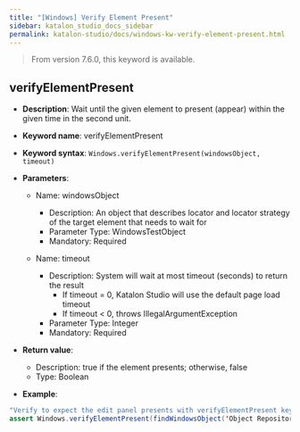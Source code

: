 ```yaml
---
title: "[Windows] Verify Element Present"
sidebar: katalon_studio_docs_sidebar
permalink: katalon-studio/docs/windows-kw-verify-element-present.html
---
```


> From version 7.6.0, this keyword is available.

## verifyElementPresent

* **Description**: Wait until the given element to present (appear) within the given time in the second unit.
* **Keyword name**: verifyElementPresent
* **Keyword syntax**: `Windows.verifyElementPresent(windowsObject, timeout)`
* **Parameters**:

   * Name: windowsObject
      * Description: An object that describes locator and locator strategy of the target element that needs to wait for
      * Parameter Type: WindowsTestObject
      * Mandatory: Required

   * Name: timeout
      * Description: System will wait at most timeout (seconds) to return the result
         * If timeout = 0, Katalon Studio will use the default page load timeout
         * If timeout < 0, throws IllegalArgumentException
      * Parameter Type: Integer
      * Mandatory: Required

* **Return value**:
   * Description: true if the element presents; otherwise, false
   * Type: Boolean

* **Example**:

```java
"Verify to expect the edit panel presents with verifyElementPresent keyword"
assert Windows.verifyElementPresent(findWindowsObject('Object Repository/Edit') 10)
```

